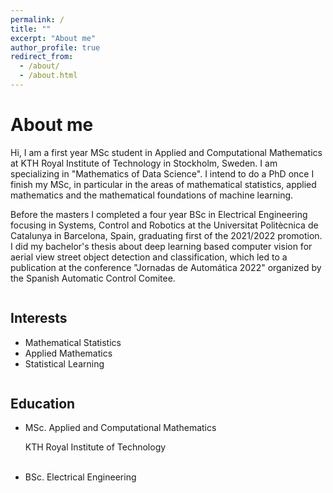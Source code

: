 ```yaml
---
permalink: /
title: ""
excerpt: "About me"
author_profile: true
redirect_from: 
  - /about/
  - /about.html
---
```

About me
======
<p class="text-justify">

Hi, I am a first year MSc student in Applied and Computational Mathematics at KTH Royal Institute of Technology in Stockholm, Sweden. I am specializing in "Mathematics of Data Science". I intend to do a PhD once I finish my MSc, in particular in the areas of mathematical statistics, applied mathematics and the mathematical foundations of machine learning.  <P></p>
<p class="text-justify">
Before the masters I completed a four year BSc in Electrical Engineering focusing in Systems, Control and Robotics at the Universitat Politècnica de Catalunya in Barcelona, Spain, graduating first of the 2021/2022 promotion. I did my bachelor's thesis about deep learning based computer vision for aerial view street object detection and classification, which led to a publication at the conference "Jornadas de Automática 2022" organized by the Spanish Automatic Control Comitee.
</p>



<div class="column"> <h2>Interests</h2>
<ul>
  <li>Mathematical Statistics</li>
  <li>Applied Mathematics</li>
  <li>Statistical Learning</li>
</ul>


</div>

<div class="column"><h2>Education</h2>
<ul>
  <li>MSc. Applied and Computational Mathematics<br/><p><span class="small">KTH Royal Institute of Technology</span></p><br/></li>
  <li>BSc. Electrical Engineering</li>
</ul>

</div>
